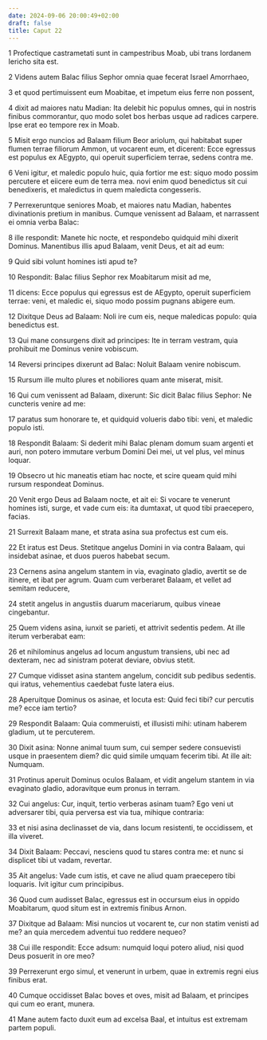 ```yaml
---
date: 2024-09-06 20:00:49+02:00
draft: false
title: Caput 22
---
```





1 Profectique castrametati sunt in campestribus Moab, ubi trans Iordanem Iericho sita est.

2 Videns autem Balac filius Sephor omnia quae fecerat Israel Amorrhaeo,

3 et quod pertimuissent eum Moabitae, et impetum eius ferre non possent,

4 dixit ad maiores natu Madian: Ita delebit hic populus omnes, qui in nostris finibus commorantur, quo modo solet bos herbas usque ad radices carpere. Ipse erat eo tempore rex in Moab.

5 Misit ergo nuncios ad Balaam filium Beor ariolum, qui habitabat super flumen terrae filiorum Ammon, ut vocarent eum, et dicerent: Ecce egressus est populus ex AEgypto, qui operuit superficiem terrae, sedens contra me.

6 Veni igitur, et maledic populo huic, quia fortior me est: siquo modo possim percutere et eiicere eum de terra mea. novi enim quod benedictus sit cui benedixeris, et maledictus in quem maledicta congesseris.

7 Perrexeruntque seniores Moab, et maiores natu Madian, habentes divinationis pretium in manibus. Cumque venissent ad Balaam, et narrassent ei omnia verba Balac:

8 ille respondit: Manete hic nocte, et respondebo quidquid mihi dixerit Dominus. Manentibus illis apud Balaam, venit Deus, et ait ad eum:

9 Quid sibi volunt homines isti apud te?

10 Respondit: Balac filius Sephor rex Moabitarum misit ad me,

11 dicens: Ecce populus qui egressus est de AEgypto, operuit superficiem terrae: veni, et maledic ei, siquo modo possim pugnans abigere eum.

12 Dixitque Deus ad Balaam: Noli ire cum eis, neque maledicas populo: quia benedictus est.

13 Qui mane consurgens dixit ad principes: Ite in terram vestram, quia prohibuit me Dominus venire vobiscum.

14 Reversi principes dixerunt ad Balac: Noluit Balaam venire nobiscum.

15 Rursum ille multo plures et nobiliores quam ante miserat, misit.

16 Qui cum venissent ad Balaam, dixerunt: Sic dicit Balac filius Sephor: Ne cuncteris venire ad me:

17 paratus sum honorare te, et quidquid volueris dabo tibi: veni, et maledic populo isti.

18 Respondit Balaam: Si dederit mihi Balac plenam domum suam argenti et auri, non potero immutare verbum Domini Dei mei, ut vel plus, vel minus loquar.

19 Obsecro ut hic maneatis etiam hac nocte, et scire queam quid mihi rursum respondeat Dominus.

20 Venit ergo Deus ad Balaam nocte, et ait ei: Si vocare te venerunt homines isti, surge, et vade cum eis: ita dumtaxat, ut quod tibi praecepero, facias.

21 Surrexit Balaam mane, et strata asina sua profectus est cum eis.

22 Et iratus est Deus. Stetitque angelus Domini in via contra Balaam, qui insidebat asinae, et duos pueros habebat secum.

23 Cernens asina angelum stantem in via, evaginato gladio, avertit se de itinere, et ibat per agrum. Quam cum verberaret Balaam, et vellet ad semitam reducere,

24 stetit angelus in angustiis duarum maceriarum, quibus vineae cingebantur.

25 Quem videns asina, iunxit se parieti, et attrivit sedentis pedem. At ille iterum verberabat eam:

26 et nihilominus angelus ad locum angustum transiens, ubi nec ad dexteram, nec ad sinistram poterat deviare, obvius stetit.

27 Cumque vidisset asina stantem angelum, concidit sub pedibus sedentis. qui iratus, vehementius caedebat fuste latera eius.

28 Aperuitque Dominus os asinae, et locuta est: Quid feci tibi? cur percutis me? ecce iam tertio?

29 Respondit Balaam: Quia commeruisti, et illusisti mihi: utinam haberem gladium, ut te percuterem.

30 Dixit asina: Nonne animal tuum sum, cui semper sedere consuevisti usque in praesentem diem? dic quid simile umquam fecerim tibi. At ille ait: Numquam.

31 Protinus aperuit Dominus oculos Balaam, et vidit angelum stantem in via evaginato gladio, adoravitque eum pronus in terram.

32 Cui angelus: Cur, inquit, tertio verberas asinam tuam? Ego veni ut adversarer tibi, quia perversa est via tua, mihique contraria:

33 et nisi asina declinasset de via, dans locum resistenti, te occidissem, et illa viveret.

34 Dixit Balaam: Peccavi, nesciens quod tu stares contra me: et nunc si displicet tibi ut vadam, revertar.

35 Ait angelus: Vade cum istis, et cave ne aliud quam praecepero tibi loquaris. Ivit igitur cum principibus.

36 Quod cum audisset Balac, egressus est in occursum eius in oppido Moabitarum, quod situm est in extremis finibus Arnon.

37 Dixitque ad Balaam: Misi nuncios ut vocarent te, cur non statim venisti ad me? an quia mercedem adventui tuo reddere nequeo?

38 Cui ille respondit: Ecce adsum: numquid loqui potero aliud, nisi quod Deus posuerit in ore meo?

39 Perrexerunt ergo simul, et venerunt in urbem, quae in extremis regni eius finibus erat.

40 Cumque occidisset Balac boves et oves, misit ad Balaam, et principes qui cum eo erant, munera.

41 Mane autem facto duxit eum ad excelsa Baal, et intuitus est extremam partem populi.


